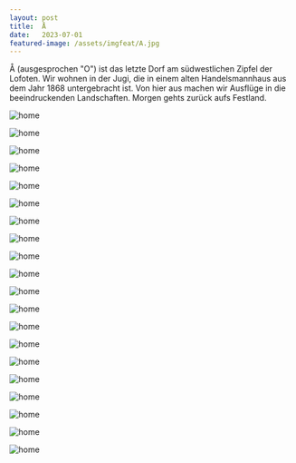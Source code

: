 ```yaml
---
layout: post
title:  Å 
date:   2023-07-01
featured-image: /assets/imgfeat/A.jpg
---
```


Å (ausgesprochen "O") ist das letzte Dorf am südwestlichen Zipfel der Lofoten.
Wir wohnen in der Jugi, die in einem alten Handelsmannhaus aus dem Jahr 1868 untergebracht ist. Von hier aus machen wir Ausflüge in die beeindruckenden Landschaften.
Morgen gehts zurück aufs Festland.

![home]({{site.baseurl}}/assets/img/44_A/01.jpg)

![home]({{site.baseurl}}/assets/img/44_A/02.jpg)

![home]({{site.baseurl}}/assets/img/44_A/03.jpg)

![home]({{site.baseurl}}/assets/img/44_A/03_1.jpg)

![home]({{site.baseurl}}/assets/img/44_A/04_2.jpg)

![home]({{site.baseurl}}/assets/img/44_A/05.jpg)

![home]({{site.baseurl}}/assets/img/44_A/06.jpg)

![home]({{site.baseurl}}/assets/img/44_A/07.jpg)

![home]({{site.baseurl}}/assets/img/44_A/08.jpg)

![home]({{site.baseurl}}/assets/img/44_A/09.jpg)

![home]({{site.baseurl}}/assets/img/44_A/10.jpg)

![home]({{site.baseurl}}/assets/img/44_A/12.jpg)

![home]({{site.baseurl}}/assets/img/44_A/13.jpg)

![home]({{site.baseurl}}/assets/img/44_A/14.jpg)

![home]({{site.baseurl}}/assets/img/44_A/15.jpg)

![home]({{site.baseurl}}/assets/img/44_A/16.jpg)

![home]({{site.baseurl}}/assets/img/44_A/17.jpg)

![home]({{site.baseurl}}/assets/img/44_A/18.jpg)

![home]({{site.baseurl}}/assets/img/44_A/19.jpg)

![home]({{site.baseurl}}/assets/img/44_A/20.jpg)
